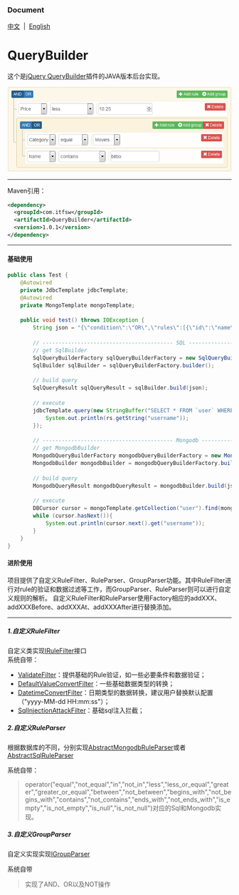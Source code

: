 ### Document  
[中文](README.md)&nbsp;&nbsp;|&nbsp;&nbsp;[English](README-EN.md)  

# QueryBuilder
这个是[jQuery QueryBuilder](https://github.com/mistic100/jQuery-QueryBuilder)插件的JAVA版本后台实现。
    
[![jQuery QueryBuilder](screenshot.png)](http://querybuilder.js.org/index.html)

---------------------------------------
Maven引用：  
```xml
<dependency>
  <groupId>com.itfsw</groupId>
  <artifactId>QueryBuilder</artifactId>
  <version>1.0.1</version>
</dependency>
```
---------------------------------------
#### 基础使用
```java
public class Test {
    @Autowired
    private JdbcTemplate jdbcTemplate;
    @Autowired
    private MongoTemplate mongoTemplate;

    public void test() throws IOException {
        String json = "{\"condition\":\"OR\",\"rules\":[{\"id\":\"name\",\"field\":\"username\",\"type\":\"string\",\"input\":\"text\",\"operator\":\"equal\",\"value\":\"Mistic\"}],\"not\":false,\"valid\":true}";

        // ----------------------------------------- SQL -----------------------------------------
        // get SqlBuilder
        SqlQueryBuilderFactory sqlQueryBuilderFactory = new SqlQueryBuilderFactory();
        SqlBuilder sqlBuilder = sqlQueryBuilderFactory.builder();

        // build query
        SqlQueryResult sqlQueryResult = sqlBuilder.build(json);

        // execute
        jdbcTemplate.query(new StringBuffer("SELECT * FROM `user` WHERE ").append(sqlQueryResult.getQuery()).toString(), sqlQueryResult.getParams().toArray(), rs -> {
            System.out.println(rs.getString("username"));
        });

        // ----------------------------------------- Mongodb -----------------------------------------
        // get MongodbBuilder
        MongodbQueryBuilderFactory mongodbQueryBuilderFactory = new MongodbQueryBuilderFactory();
        MongodbBuilder mongodbBuilder = mongodbQueryBuilderFactory.builder();

        // build query
        MongodbQueryResult mongodbQueryResult = mongodbBuilder.build(json);

        // execute
        DBCursor cursor = mongoTemplate.getCollection("user").find(mongodbQueryResult.getQuery());
        while (cursor.hasNext()){
            System.out.println(cursor.next().get("username"));
        }
    }
}
```
#### 进阶使用
项目提供了自定义RuleFilter、RuleParser、GroupParser功能。其中RuleFilter进行对rule的验证和数据过滤等工作，而GroupParser、RuleParser则可以进行自定义规则的解析。
自定义RuleFilter和RuleParser使用Factory相应的addXXX、addXXXBefore、addXXXAt、addXXXAfter进行替换添加。

--------------------------------------------------------------------------------------------------
##### 1.自定义RuleFilter  
自定义类实现[IRuleFilter](src/main/java/com/itfsw/query/builder/support/filter/IRuleFilter.java)接口  
系统自带：
* [ValidateFilter](src/main/java/com/itfsw/query/builder/support/filter/ValidateFilter.java)：提供基础的Rule验证，如一些必要条件和数据验证；
* [DefaultValueConvertFilter](src/main/java/com/itfsw/query/builder/support/filter/DefaultValueConvertFilter.java)：一些基础数据类型的转换；
* [DatetimeConvertFilter](src/main/java/com/itfsw/query/builder/support/filter/DatetimeConvertFilter.java)：日期类型的数据转换，建议用户替换默认配置（"yyyy-MM-dd HH:mm:ss"）；
* [SqlInjectionAttackFilter](src/main/java/com/itfsw/query/builder/support/filter/SqlInjectionAttackFilter.java)：基础sql注入拦截；

##### 2.自定义RuleParser
根据数据库的不同，分别实现[AbstractMongodbRuleParser](src/main/java/com/itfsw/query/builder/support/parser/AbstractMongodbRuleParser.java)或者[AbstractSqlRuleParser](src/main/java/com/itfsw/query/builder/support/parser/AbstractSqlRuleParser.java)  

系统自带：
>operator("equal","not_equal","in","not_in","less","less_or_equal","greater","greater_or_equal","between","not_between","begins_with","not_begins_with","contains","not_contains","ends_with","not_ends_with","is_empty","is_not_empty","is_null","is_not_null")对应的Sql和Mongodb实现。  

##### 3.自定义GroupParser
自定义实现实现[IGroupParser](src/main/java/com/itfsw/query/builder/support/parser/IGroupParser.java)  

系统自带
>实现了AND、OR以及NOT操作
